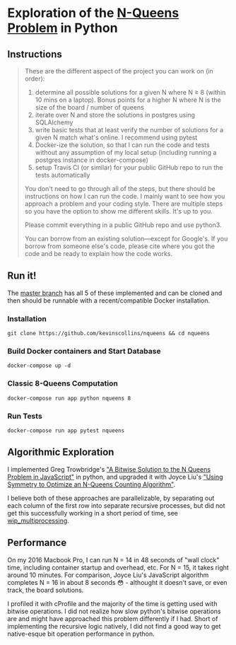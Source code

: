 # Exploration of the [N-Queens Problem](https://en.wikipedia.org/wiki/Eight_queens_puzzle) in Python

## Instructions 

> These are the different aspect of the project you can work on (in order):
> 1. determine all possible solutions for a given N where N ≥ 8 (within 10 mins on a laptop). Bonus points for a higher N where N is the size of the board / number of queens
> 2. iterate over N and store the solutions in postgres using SQLAlchemy
> 3. write basic tests that at least verify the number of solutions for a given N match what's online. I recommend using pytest
> 4. Docker-ize the solution, so that I can run the code and tests without any assumption of my local setup (including running a postgres instance in docker-compose)
> 5. setup Travis CI (or similar) for your public GitHub repo to run the tests automatically
>
> You don't need to go through all of the steps, but there should be instructions on how I can run the code. I mainly want to see how you approach a problem and your coding style. There are multiple steps so you have the option to show me different skills. It's up to you.
>
> Please commit everything in a public GitHub repo and use python3.
>
> You can borrow from an existing solution—except for Google's. If you borrow from someone else's code, please cite where you got the code and be ready to explain how the code works.

## Run it!

The [master branch](https://github.com/kevinscollins/nqueens) has all 5 of these implemented and can be cloned and then should be runnable
with a recent/compatible Docker installation.

### Installation

`git clone https://github.com/kevinscollins/nqueens && cd nqueens`

### Build Docker containers and Start Database

`docker-compose up -d`

### Classic 8-Queens Computation

`docker-compose run app python nqueens 8`

### Run Tests

`docker-compose run app pytest nqueens`

## Algorithmic Exploration

I implemented Greg Trowbridge's ["A Bitwise Solution to the N Queens Problem in JavaScript"](http://gregtrowbridge.com/a-bitwise-solution-to-the-n-queens-problem-in-javascript/)
in python, and upgraded it with Joyce Liu's ["Using Symmetry to Optimize an N-Queens Counting Algorithm"](http://liujoycec.github.io/2015/09/20/n_queens_symmetry/). 

I believe both of these approaches are parallelizable, by separating out each column of the first row into separate recursive processes, 
but did not get this successfully working in a short period of time, see [wip_multiprocessing](https://github.com/kevinscollins/nqueens/tree/wip_multiprocessing).

## Performance

On my 2016 Macbook Pro, I can run N = 14 in 48 seconds of "wall clock" time, including container startup and overhead, etc. For N = 15, it takes right around 10 minutes.
For comparison, Joyce Liu's JavaScript algorithm completes N = 16 in about 8 seconds 😳 - althought it doesn't save, or even track, the board solutions.

I profiled it with cProfile and the majority of the time is getting used with bitwise operations. I did not realize how slow python's bitwise operations are and might have approached this problem differently if I had. Short of implementing the recursive logic natively, 
I did not find a good way to get native-esque bit operation performance in python.


